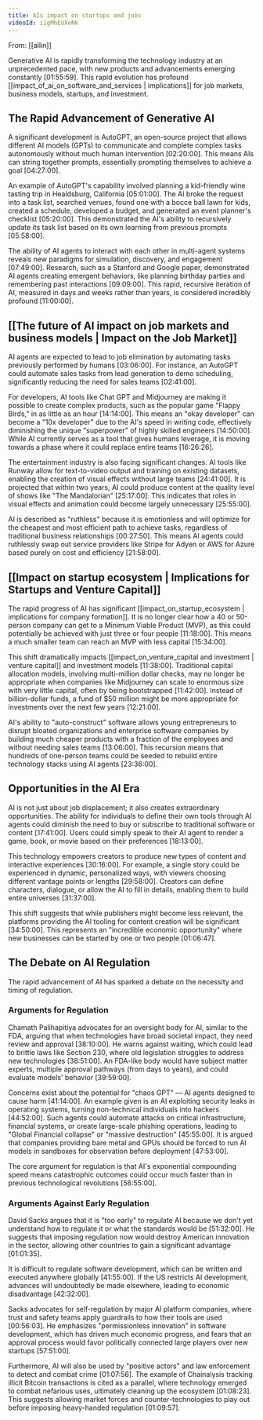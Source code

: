 ```yaml
---
title: AIs impact on startups and jobs
videoId: i1gMhEUXeNk
---
```


From: [[allin]] <br/> 

Generative AI is rapidly transforming the technology industry at an unprecedented pace, with new products and advancements emerging constantly <a class="yt-timestamp" data-t="01:55:59">[01:55:59]</a>. This rapid evolution has profound [[impact_of_ai_on_software_and_services | implications]] for job markets, business models, startups, and investment.

## The Rapid Advancement of Generative AI

A significant development is AutoGPT, an open-source project that allows different AI models (GPTs) to communicate and complete complex tasks autonomously without much human intervention <a class="yt-timestamp" data-t="02:20:00">[02:20:00]</a>. This means AIs can string together prompts, essentially prompting themselves to achieve a goal <a class="yt-timestamp" data-t="04:27:00">[04:27:00]</a>.

An example of AutoGPT's capability involved planning a kid-friendly wine tasting trip in Healdsburg, California <a class="yt-timestamp" data-t="05:01:00">[05:01:00]</a>. The AI broke the request into a task list, searched venues, found one with a bocce ball lawn for kids, created a schedule, developed a budget, and generated an event planner's checklist <a class="yt-timestamp" data-t="05:20:00">[05:20:00]</a>. This demonstrated the AI's ability to recursively update its task list based on its own learning from previous prompts <a class="yt-timestamp" data-t="05:58:00">[05:58:00]</a>.

The ability of AI agents to interact with each other in multi-agent systems reveals new paradigms for simulation, discovery, and engagement <a class="yt-timestamp" data-t="07:49:00">[07:49:00]</a>. Research, such as a Stanford and Google paper, demonstrated AI agents creating emergent behaviors, like planning birthday parties and remembering past interactions <a class="yt-timestamp" data-t="09:09:00">[09:09:00]</a>. This rapid, recursive iteration of AI, measured in days and weeks rather than years, is considered incredibly profound <a class="yt-timestamp" data-t="11:00:00">[11:00:00]</a>.

## [[The future of AI impact on job markets and business models | Impact on the Job Market]]

AI agents are expected to lead to job elimination by automating tasks previously performed by humans <a class="yt-timestamp" data-t="03:06:00">[03:06:00]</a>. For instance, an AutoGPT could automate sales tasks from lead generation to demo scheduling, significantly reducing the need for sales teams <a class="yt-timestamp" data-t="02:41:00">[02:41:00]</a>.

For developers, AI tools like Chat GPT and Midjourney are making it possible to create complex products, such as the popular game "Flappy Birds," in as little as an hour <a class="yt-timestamp" data-t="14:14:00">[14:14:00]</a>. This means an "okay developer" can become a "10x developer" due to the AI's speed in writing code, effectively diminishing the unique "superpower" of highly skilled engineers <a class="yt-timestamp" data-t="14:50:00">[14:50:00]</a>. While AI currently serves as a tool that gives humans leverage, it is moving towards a phase where it could replace entire teams <a class="yt-timestamp" data-t="16:26:00">[16:26:26]</a>.

The entertainment industry is also facing significant changes. AI tools like Runway allow for text-to-video output and training on existing datasets, enabling the creation of visual effects without large teams <a class="yt-timestamp" data-t="24:41:00">[24:41:00]</a>. It is projected that within two years, AI could produce content at the quality level of shows like "The Mandalorian" <a class="yt-timestamp" data-t="25:17:00">[25:17:00]</a>. This indicates that roles in visual effects and animation could become largely unnecessary <a class="yt-timestamp" data-t="25:55:00">[25:55:00]</a>.

AI is described as "ruthless" because it is emotionless and will optimize for the cheapest and most efficient path to achieve tasks, regardless of traditional business relationships <a class="yt-timestamp" data-t="00:27:50">[00:27:50]</a>. This means AI agents could ruthlessly swap out service providers like Stripe for Adyen or AWS for Azure based purely on cost and efficiency <a class="yt-timestamp" data-t="21:58:00">[21:58:00]</a>.

## [[Impact on startup ecosystem | Implications for Startups and Venture Capital]]

The rapid progress of AI has significant [[impact_on_startup_ecosystem | implications for company formation]]. It is no longer clear how a 40 or 50-person company can get to a Minimum Viable Product (MVP), as this could potentially be achieved with just three or four people <a class="yt-timestamp" data-t="11:18:00">[11:18:00]</a>. This means a much smaller team can reach an MVP with less capital <a class="yt-timestamp" data-t="15:34:00">[15:34:00]</a>.

This shift dramatically impacts [[impact_on_venture_capital and investment | venture capital]] and investment models <a class="yt-timestamp" data-t="11:38:00">[11:38:00]</a>. Traditional capital allocation models, involving multi-million dollar checks, may no longer be appropriate when companies like Midjourney can scale to enormous size with very little capital, often by being bootstrapped <a class="yt-timestamp" data-t="11:42:00">[11:42:00]</a>. Instead of billion-dollar funds, a fund of $50 million might be more appropriate for investments over the next few years <a class="yt-timestamp" data-t="12:21:00">[12:21:00]</a>.

AI's ability to "auto-construct" software allows young entrepreneurs to disrupt bloated organizations and enterprise software companies by building much cheaper products with a fraction of the employees and without needing sales teams <a class="yt-timestamp" data-t="13:06:00">[13:06:00]</a>. This recursion means that hundreds of one-person teams could be seeded to rebuild entire technology stacks using AI agents <a class="yt-timestamp" data-t="23:36:00">[23:36:00]</a>.

## Opportunities in the AI Era

AI is not just about job displacement; it also creates extraordinary opportunities. The ability for individuals to define their own tools through AI agents could diminish the need to buy or subscribe to traditional software or content <a class="yt-timestamp" data-t="17:41:00">[17:41:00]</a>. Users could simply speak to their AI agent to render a game, book, or movie based on their preferences <a class="yt-timestamp" data-t="18:13:00">[18:13:00]</a>.

This technology empowers creators to produce new types of content and interactive experiences <a class="yt-timestamp" data-t="30:16:00">[30:16:00]</a>. For example, a single story could be experienced in dynamic, personalized ways, with viewers choosing different vantage points or lengths <a class="yt-timestamp" data-t="29:58:00">[29:58:00]</a>. Creators can define characters, dialogue, or allow the AI to fill in details, enabling them to build entire universes <a class="yt-timestamp" data-t="31:37:00">[31:37:00]</a>.

This shift suggests that while publishers might become less relevant, the platforms providing the AI tooling for content creation will be significant <a class="yt-timestamp" data-t="34:50:00">[34:50:00]</a>. This represents an "incredible economic opportunity" where new businesses can be started by one or two people <a class="yt-timestamp" data-t="01:06:47">[01:06:47]</a>.

## The Debate on AI Regulation

The rapid advancement of AI has sparked a debate on the necessity and timing of regulation.

### Arguments for Regulation

Chamath Palihapitiya advocates for an oversight body for AI, similar to the FDA, arguing that when technologies have broad societal impact, they need review and approval <a class="yt-timestamp" data-t="38:10:00">[38:10:00]</a>. He warns against waiting, which could lead to brittle laws like Section 230, where old legislation struggles to address new technologies <a class="yt-timestamp" data-t="38:51:00">[38:51:00]</a>. An FDA-like body would have subject matter experts, multiple approval pathways (from days to years), and could evaluate models' behavior <a class="yt-timestamp" data-t="39:59:00">[39:59:00]</a>.

Concerns exist about the potential for "chaos GPT" — AI agents designed to cause harm <a class="yt-timestamp" data-t="41:14:00">[41:14:00]</a>. An example given is an AI exploiting security leaks in operating systems, turning non-technical individuals into hackers <a class="yt-timestamp" data-t="44:52:00">[44:52:00]</a>. Such agents could automate attacks on critical infrastructure, financial systems, or create large-scale phishing operations, leading to "Global Financial collapse" or "massive destruction" <a class="yt-timestamp" data-t="45:55:00">[45:55:00]</a>. It is argued that companies providing bare metal and GPUs should be forced to run AI models in sandboxes for observation before deployment <a class="yt-timestamp" data-t="47:53:00">[47:53:00]</a>.

The core argument for regulation is that AI's exponential compounding speed means catastrophic outcomes could occur much faster than in previous technological revolutions <a class="yt-timestamp" data-t="56:55:00">[56:55:00]</a>.

### Arguments Against Early Regulation

David Sacks argues that it is "too early" to regulate AI because we don't yet understand how to regulate it or what the standards would be <a class="yt-timestamp" data-t="51:32:00">[51:32:00]</a>. He suggests that imposing regulation now would destroy American innovation in the sector, allowing other countries to gain a significant advantage <a class="yt-timestamp" data-t="01:01:35">[01:01:35]</a>.

It is difficult to regulate software development, which can be written and executed anywhere globally <a class="yt-timestamp" data-t="41:55:00">[41:55:00]</a>. If the US restricts AI development, advances will undoubtedly be made elsewhere, leading to economic disadvantage <a class="yt-timestamp" data-t="42:32:00">[42:32:00]</a>.

Sacks advocates for self-regulation by major AI platform companies, where trust and safety teams apply guardrails to how their tools are used <a class="yt-timestamp" data-t="00:56:03">[00:56:03]</a>. He emphasizes "permissionless innovation" in software development, which has driven much economic progress, and fears that an approval process would favor politically connected large players over new startups <a class="yt-timestamp" data-t="57:51:00">[57:51:00]</a>.

Furthermore, AI will also be used by "positive actors" and law enforcement to detect and combat crime <a class="yt-timestamp" data-t="01:07:56">[01:07:56]</a>. The example of Chainalysis tracking illicit Bitcoin transactions is cited as a parallel, where technology emerged to combat nefarious uses, ultimately cleaning up the ecosystem <a class="yt-timestamp" data-t="01:08:23">[01:08:23]</a>. This suggests allowing market forces and counter-technologies to play out before imposing heavy-handed regulation <a class="yt-timestamp" data-t="01:09:57">[01:09:57]</a>.